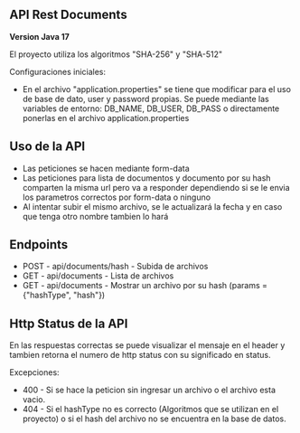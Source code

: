 ## API Rest Documents

**Version Java 17**

El proyecto utiliza los algoritmos "SHA-256" y "SHA-512"

Configuraciones iniciales:
- En el archivo "application.properties" se tiene que modificar para el uso de base de dato, user y password propias. Se puede mediante las variables de entorno: DB_NAME, DB_USER, DB_PASS o directamente ponerlas en el archivo application.properties


## Uso de la API

- Las peticiones se hacen mediante form-data
- Las peticiones para lista de documentos y documento por su hash comparten la misma url pero va a responder dependiendo si se le envia los parametros correctos por form-data o ninguno
- Al intentar subir el mismo archivo, se le actualizará la fecha y en caso que tenga otro nombre tambien lo hará

## Endpoints
- POST - api/documents/hash - Subida de archivos
- GET - api/documents - Lista de archivos        
- GET - api/documents - Mostrar un archivo por su hash (params = {"hashType", "hash"})

## Http Status de la API
En las respuestas correctas se puede visualizar el mensaje en el header y tambien retorna el numero de http status con su significado en status.

Excepciones:
- 400 - Si se hace la peticion sin ingresar un archivo o el archivo esta vacio.
- 404 - Si el hashType no es correcto (Algoritmos que se utilizan en el proyecto) o si el hash del archivo no se encuentra en la base de datos.
